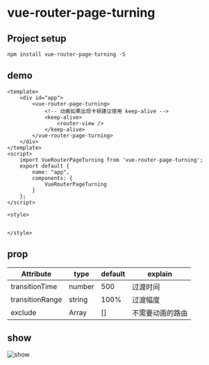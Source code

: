 # vue-router-page-turning

## Project setup
```
npm install vue-router-page-turning -S
```

## demo

```
<template>
    <div id="app">
        <vue-router-page-turning>
            <!-- 动画如果出现卡顿建议使用 keep-alive -->
            <keep-alive>
                <router-view />
            </keep-alive>
        </vue-router-page-turning>
    </div>
</template>
<script>
    import VueRouterPageTurning from 'vue-router-page-turning';
    export default {
        name: "app",
        components: {
            VueRouterPageTurning
        }
    };
</script>

<style>


</style>

```
## prop

Attribute|type| default |explain
---|---|---|---
transitionTime|number|500|过渡时间
transitionRange|string|100%|过渡幅度
exclude|Array|[]|不需要动画的路由

## show
![show](https://sunbrightness.github.io/my-img/1591771235893.gif)
